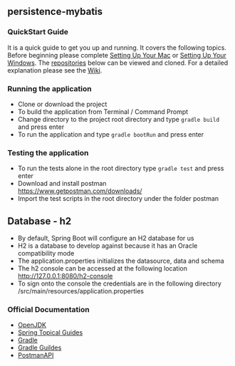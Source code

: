 ## persistence-mybatis

### QuickStart Guide
It is a quick guide to get you up and running. It covers the following topics. Before beginning please complete [Setting Up Your Mac](https://github.com/morrisoncm/documentation/wiki/Setting-Up-Your-Mac) or [Setting Up Your Windows](https://github.com/morrisoncm/documentation/wiki/Setting-Up-Your-Windows). The [repositories](https://github.com/morrisoncm?tab=repositories) below can be viewed and cloned. For a detailed explanation please see the [Wiki](https://github.com/morrisoncm/documentation/wiki).

### Running the application

- Clone or download the project
- To build the application from Terminal / Command Prompt
- Change directory to the project root directory and type `gradle build` and press enter
- To run the application and type `gradle bootRun` and press enter

### Testing the application

- To run the tests alone in the root directory type `gradle test` and press enter
- Download and install postman <https://www.getpostman.com/downloads/>
- Import the test scripts in the root directory under the folder postman

## Database - h2

- By default, Spring Boot will configure an H2 database for us
- H2 is a database to develop against because it has an Oracle compatibility mode
- The application.properties initializes the datasource, data and schema
- The h2 console can be accessed at the following location http://127.0.0.1:8080/h2-console
- To sign onto the console the credentials are in the following directory
  /src/main/resources/application.properties

### Official Documentation

- [OpenJDK](https://openjdk.org/install/)
- [Spring Topical Guides](https://spring.io/guides#topical-guides)
- [Gradle](https://gradle.org/install/)
- [Gradle Guildes](https://gradle.org/guides/)
- [PostmanAPI](https://gradle.org/install/)
